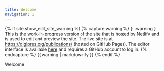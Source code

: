 ```yaml
---
title: Welcome
navigation: 1
---
```


{% if site.show_edit_site_warning %}
{% capture warning %}
{: .warning }
This is the work-in-progress version of the site that is hosted by Netlify and is used to edit and preview the site. The live site is at <https://digipres.org/publications/> (hosted on GitHub Pages). The editor interface is available [here](./admin/) and requires a GitHub account to log in.
{% endcapture %}
{{ warning | markdownify }}
{% endif %}


Welcome
